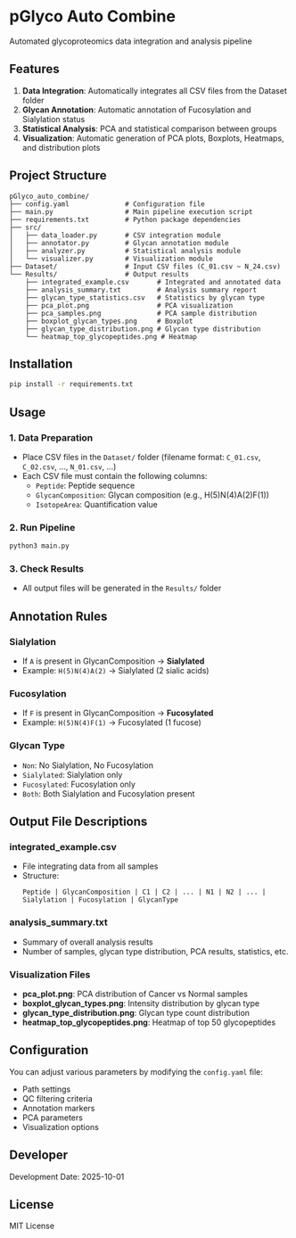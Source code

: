 # pGlyco Auto Combine

Automated glycoproteomics data integration and analysis pipeline

## Features

1. **Data Integration**: Automatically integrates all CSV files from the Dataset folder
2. **Glycan Annotation**: Automatic annotation of Fucosylation and Sialylation status
3. **Statistical Analysis**: PCA and statistical comparison between groups
4. **Visualization**: Automatic generation of PCA plots, Boxplots, Heatmaps, and distribution plots

## Project Structure

```
pGlyco_auto_combine/
├── config.yaml              # Configuration file
├── main.py                  # Main pipeline execution script
├── requirements.txt         # Python package dependencies
├── src/
│   ├── data_loader.py       # CSV integration module
│   ├── annotator.py         # Glycan annotation module
│   ├── analyzer.py          # Statistical analysis module
│   └── visualizer.py        # Visualization module
├── Dataset/                 # Input CSV files (C_01.csv ~ N_24.csv)
└── Results/                 # Output results
    ├── integrated_example.csv       # Integrated and annotated data
    ├── analysis_summary.txt         # Analysis summary report
    ├── glycan_type_statistics.csv   # Statistics by glycan type
    ├── pca_plot.png                 # PCA visualization
    ├── pca_samples.png              # PCA sample distribution
    ├── boxplot_glycan_types.png     # Boxplot
    ├── glycan_type_distribution.png # Glycan type distribution
    └── heatmap_top_glycopeptides.png # Heatmap
```

## Installation

```bash
pip install -r requirements.txt
```

## Usage

### 1. Data Preparation
- Place CSV files in the `Dataset/` folder (filename format: `C_01.csv`, `C_02.csv`, ..., `N_01.csv`, ...)
- Each CSV file must contain the following columns:
  - `Peptide`: Peptide sequence
  - `GlycanComposition`: Glycan composition (e.g., H(5)N(4)A(2)F(1))
  - `IsotopeArea`: Quantification value

### 2. Run Pipeline

```bash
python3 main.py
```

### 3. Check Results
- All output files will be generated in the `Results/` folder

## Annotation Rules

### Sialylation
- If `A` is present in GlycanComposition → **Sialylated**
- Example: `H(5)N(4)A(2)` → Sialylated (2 sialic acids)

### Fucosylation
- If `F` is present in GlycanComposition → **Fucosylated**
- Example: `H(5)N(4)F(1)` → Fucosylated (1 fucose)

### Glycan Type
- `Non`: No Sialylation, No Fucosylation
- `Sialylated`: Sialylation only
- `Fucosylated`: Fucosylation only
- `Both`: Both Sialylation and Fucosylation present

## Output File Descriptions

### integrated_example.csv
- File integrating data from all samples
- Structure:
  ```
  Peptide | GlycanComposition | C1 | C2 | ... | N1 | N2 | ... | Sialylation | Fucosylation | GlycanType
  ```

### analysis_summary.txt
- Summary of overall analysis results
- Number of samples, glycan type distribution, PCA results, statistics, etc.

### Visualization Files
- **pca_plot.png**: PCA distribution of Cancer vs Normal samples
- **boxplot_glycan_types.png**: Intensity distribution by glycan type
- **glycan_type_distribution.png**: Glycan type count distribution
- **heatmap_top_glycopeptides.png**: Heatmap of top 50 glycopeptides

## Configuration

You can adjust various parameters by modifying the `config.yaml` file:

- Path settings
- QC filtering criteria
- Annotation markers
- PCA parameters
- Visualization options

## Developer

Development Date: 2025-10-01

## License

MIT License
